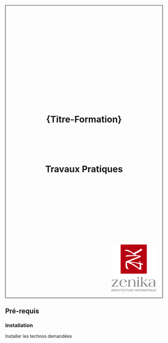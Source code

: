 <div style="height:24.7cm; position: relative; border: 1px solid black;">
    <h1 style="position:absolute; top: 33%; width:100%; text-align: center;">{Titre-Formation}</h1>
    <h1 style="position:absolute; top: 50%; width:100%; text-align: center;">Travaux Pratiques</h1>
    <img src="ressources/logo-zenika-small.png" style="position: absolute; bottom: 20px; right: 20px; height: 150px;">
</div>
<div class="pb"></div>


## Pré-requis

### Installation

Installer les technos demandées
